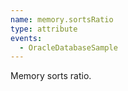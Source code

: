 ```yaml
---
name: memory.sortsRatio
type: attribute
events:
  - OracleDatabaseSample
---
```


Memory sorts ratio.